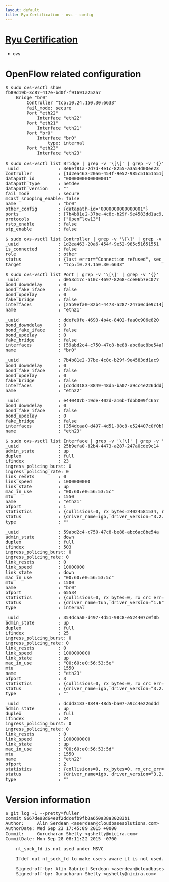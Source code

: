 ```yaml
---
layout: default
title: Ryu Certification - ovs - config
---
```

# [Ryu Certification](http://osrg.github.io/ryu/certification.html)
* ovs 

# OpenFlow related configuration
<pre>
$ sudo ovs-vsctl show
fb89d19b-3c87-417e-bd0f-f91691a252a7
    Bridge "br0"
        Controller "tcp:10.24.150.30:6633"
        fail_mode: secure
        Port "eth22"
            Interface "eth22"
        Port "eth21"
            Interface "eth21"
        Port "br0"
            Interface "br0"
                type: internal
        Port "eth23"
            Interface "eth23"

$ sudo ovs-vsctl list Bridge | grep -v '\[\]' | grep -v '{}'
_uuid               : 3e6ef81a-2d7d-4e1c-8255-a3a54d00ee23
controller          : [1d2ea463-20a6-454f-9e52-985c51651551]
datapath_id         : "0000000000000001"
datapath_type       : netdev
datapath_version    : "<built-in>"
fail_mode           : secure
mcast_snooping_enable: false
name                : "br0"
other_config        : {datapath-id="0000000000000001"}
ports               : [7b4b81e2-37be-4c8c-b29f-9e4583dd1ac9, d053d17c-a10c-4697-8268-cce06b7ec077, ddefe0fe-4693-4b4c-8402-faa0c906e820, e440407b-19de-402d-a16b-fdbb009fc657]
protocols           : ["OpenFlow13"]
rstp_enable         : false
stp_enable          : false

$ sudo ovs-vsctl list Controller | grep -v '\[\]' | grep -v '{}'
_uuid               : 1d2ea463-20a6-454f-9e52-985c51651551
is_connected        : false
role                : other
status              : {last_error="Connection refused", sec_since_disconnect="1", state=BACKOFF}
target              : "tcp:10.24.150.30:6633"

$ sudo ovs-vsctl list Port | grep -v '\[\]' | grep -v '{}'
_uuid               : d053d17c-a10c-4697-8268-cce06b7ec077
bond_downdelay      : 0
bond_fake_iface     : false
bond_updelay        : 0
fake_bridge         : false
interfaces          : [25b9efa0-82b4-4473-a287-247a0cde9c14]
name                : "eth21"

_uuid               : ddefe0fe-4693-4b4c-8402-faa0c906e820
bond_downdelay      : 0
bond_fake_iface     : false
bond_updelay        : 0
fake_bridge         : false
interfaces          : [59abd2c4-c750-47c8-be88-abc6ac8be54a]
name                : "br0"

_uuid               : 7b4b81e2-37be-4c8c-b29f-9e4583dd1ac9
bond_downdelay      : 0
bond_fake_iface     : false
bond_updelay        : 0
fake_bridge         : false
interfaces          : [dcdd3183-8849-48d5-ba07-a9cc4e226ddd]
name                : "eth22"

_uuid               : e440407b-19de-402d-a16b-fdbb009fc657
bond_downdelay      : 0
bond_fake_iface     : false
bond_updelay        : 0
fake_bridge         : false
interfaces          : [354dcaa0-d497-4d51-98c8-e524407c0f0b]
name                : "eth23"

$ sudo ovs-vsctl list Interface | grep -v '\[\]' | grep -v '{}'
_uuid               : 25b9efa0-82b4-4473-a287-247a0cde9c14
admin_state         : up
duplex              : full
ifindex             : 23
ingress_policing_burst: 0
ingress_policing_rate: 0
link_resets         : 0
link_speed          : 1000000000
link_state          : up
mac_in_use          : "00:60:e0:56:53:5c"
mtu                 : 1550
name                : "eth21"
ofport              : 1
statistics          : {collisions=0, rx_bytes=24024581534, rx_crc_err=0, rx_dropped=0, rx_errors=0, rx_frame_err=0, rx_over_err=0, rx_packets=16026376, tx_bytes=0, tx_dropped=0, tx_errors=0, tx_packets=0}
status              : {driver_name=igb, driver_version="3.2.10-k", firmware_version="2.10-9"}
type                : ""

_uuid               : 59abd2c4-c750-47c8-be88-abc6ac8be54a
admin_state         : down
duplex              : full
ifindex             : 503
ingress_policing_burst: 0
ingress_policing_rate: 0
link_resets         : 0
link_speed          : 10000000
link_state          : down
mac_in_use          : "00:60:e0:56:53:5c"
mtu                 : 1500
name                : "br0"
ofport              : 65534
statistics          : {collisions=0, rx_bytes=0, rx_crc_err=0, rx_dropped=0, rx_errors=0, rx_frame_err=0, rx_over_err=0, rx_packets=0, tx_bytes=0, tx_dropped=0, tx_errors=0, tx_packets=0}
status              : {driver_name=tun, driver_version="1.6", firmware_version="N/A"}
type                : internal

_uuid               : 354dcaa0-d497-4d51-98c8-e524407c0f0b
admin_state         : up
duplex              : full
ifindex             : 25
ingress_policing_burst: 0
ingress_policing_rate: 0
link_resets         : 0
link_speed          : 1000000000
link_state          : up
mac_in_use          : "00:60:e0:56:53:5e"
mtu                 : 1550
name                : "eth23"
ofport              : 3
statistics          : {collisions=0, rx_bytes=0, rx_crc_err=0, rx_dropped=0, rx_errors=0, rx_frame_err=0, rx_over_err=0, rx_packets=0, tx_bytes=1176922500, tx_dropped=0, tx_errors=0, tx_packets=784615}
status              : {driver_name=igb, driver_version="3.2.10-k", firmware_version="2.10-9"}
type                : ""

_uuid               : dcdd3183-8849-48d5-ba07-a9cc4e226ddd
admin_state         : up
duplex              : full
ifindex             : 24
ingress_policing_burst: 0
ingress_policing_rate: 0
link_resets         : 0
link_speed          : 1000000000
link_state          : up
mac_in_use          : "00:60:e0:56:53:5d"
mtu                 : 1550
name                : "eth22"
ofport              : 2
statistics          : {collisions=0, rx_bytes=0, rx_crc_err=0, rx_dropped=0, rx_errors=0, rx_frame_err=0, rx_over_err=0, rx_packets=0, tx_bytes=18089315792, tx_dropped=0, tx_errors=0, tx_packets=12064077}
status              : {driver_name=igb, driver_version="3.2.10-k", firmware_version="2.10-9"}
type                : ""
</pre>

# Version information
<pre>
$ git log -1 --pretty=fuller
commit 9667de98d64e0f2ddcefb9fb3a650a38a30283b1
Author:     Alin Serdean &lt;aserdean@cloudbasesolutions.com&gt;
AuthorDate: Wed Sep 23 17:45:09 2015 +0000
Commit:     Gurucharan Shetty &lt;gshetty@nicira.com&gt;
CommitDate: Mon Sep 28 08:11:22 2015 -0700

    nl_sock_fd is not used under MSVC
    
    Ifdef out nl_sock_fd to make users aware it is not used.
    
    Signed-off-by: Alin Gabriel Serdean &lt;aserdean@cloudbasesolutions.com&gt;
    Signed-off-by: Gurucharan Shetty &lt;gshetty@nicira.com&gt;
</pre>
